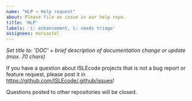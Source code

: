 ```yaml
---
name: "HLP → Help request"
about: Please file an issue in our help repo.
title: 'HLP'
labels: 'i: enhancement, i: needs triage'
assignees: marcastel
---
```


_Set title to: 'DOC' + brief description of documentation change or update (max. 70 chars)_

If you have a question about ISLEcode projects that is not a bug report or feature request, please post it in
https://github.com/ISLEcode/.github/issues!

Questions posted to other repositories will be closed.
